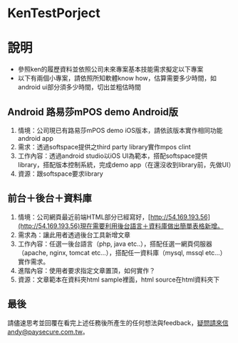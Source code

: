 # KenTestPorject
# 說明
- 參照ken的履歷資料並依照公司未來專案基本技能需求擬定以下專案
- 以下有兩個小專案，請依照所知軟體know how，估算需要多少時間，如android ui部分須多少時間，切出並粗估時間

## Android 路易莎mPOS demo Android版
1. 情境：公司現已有路易莎mPOS demo iOS版本，請依該版本實作相同功能android app
2. 需求：透過softspace提供之third party library實作mpos clint
3. 工作內容：透過android studio以iOS UI為範本，搭配softspace提供library，搭配版本控制系統，完成demo app（在還沒收到library前，先做UI）
4. 資源：跟softspace要求library

## 前台＋後台＋資料庫
1. 情境：公司網頁最近前端HTML部分已經寫好，[http://54.169.193.56](http://54.169.193.56)現在需要利用後台語言＋資料庫做出簡單表格新增。
2. 需求為：讓此用者透過後台工具新增文章
3. 工作內容：任選一後台語言（php, java etc..），搭配任選一網頁伺服器（apache, nginx, tomcat etc...），搭配任一資料庫（mysql, mssql etc...）實作需求。
4. 進階內容：使用者要求指定文章置頂，如何實作？
5. 資源：文章範本在資料夾html sample裡面，html source在html資料夾下

## 最後
請儘速思考並回覆在看完上述任務後所產生的任何想法與feedback，疑問請來信andy@paysecure.com.tw。
